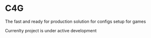 # C4G

The fast and ready for production solution for configs setup for games

Currenlty project is under active development
